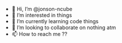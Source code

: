 - 👋 Hi, I’m @jonson-ncube
- 👀 I’m interested in things
- 🌱 I’m currently learning code things
- 💞️ I’m looking to collaborate on nothing atm
- 📫 How to reach me ??

<!---
jonson-ncube/jonson-ncube is a ✨ special ✨ repository because its `README.md` (this file) appears on your GitHub profile.
You can click the Preview link to take a look at your changes.
--->
